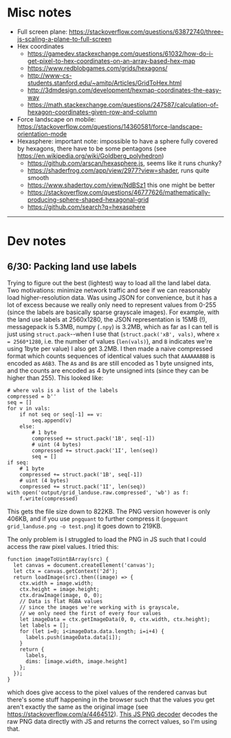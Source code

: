 # Misc notes

- Full screen plane: <https://stackoverflow.com/questions/63872740/three-js-scaling-a-plane-to-full-screen>
- Hex coordinates
    - <https://gamedev.stackexchange.com/questions/61032/how-do-i-get-pixel-to-hex-coordinates-on-an-array-based-hex-map>
    - <https://www.redblobgames.com/grids/hexagons/>
    - <http://www-cs-students.stanford.edu/~amitp/Articles/GridToHex.html>
    - <http://3dmdesign.com/development/hexmap-coordinates-the-easy-way>
    - <https://math.stackexchange.com/questions/247587/calculation-of-hexagon-coordinates-given-row-and-column>
- Force landscape on mobile: <https://stackoverflow.com/questions/14360581/force-landscape-orientation-mode>
- Hexasphere: important note: impossible to have a sphere fully covered by hexagons, there have to be some pentagons (see <https://en.wikipedia.org/wiki/Goldberg_polyhedron>)
    - <https://github.com/arscan/hexasphere.js>, seems like it runs chunky?
    - <https://shaderfrog.com/app/view/2977?view=shader>, runs quite smooth
    - <https://www.shadertoy.com/view/NdBSz1> this one might be better
    - <https://stackoverflow.com/questions/46777626/mathematically-producing-sphere-shaped-hexagonal-grid>
    - <https://github.com/search?q=hexasphere>

---

# Dev notes

## 6/30: Packing land use labels

Trying to figure out the best (lightest) way to load all the land label data. Two motivations: minimize network traffic and see if we can reasonably load higher-resolution data. Was using JSON for convenience, but it has a lot of excess because we really only need to represent values from 0-255 (since the labels are basically sparse grayscale images). For example, with the land use labels at 2560x1280, the JSON representation is 15MB (!), messagepack is 5.3MB, numpy (`.npy`) is 3.2MB, which as far as I can tell is just using `struct.pack`--when I use that (`struct.pack('xB', vals)`, where `x = 2560*1280`, i.e. the number of values (`len(vals)`), and `B` indicates we're using 1byte per value) I also get 3.2MB. I then made a naive compressed format which counts sequences of identical values such that `AAAAAABBB` is encoded as `A6B3`. The `A`s and `B`s are still encoded as 1 byte unsigned ints, and the counts are encoded as 4 byte unsigned ints (since they can be higher than 255). This looked like:

```
# where vals is a list of the labels
compressed = b''
seq = []
for v in vals:
    if not seq or seq[-1] == v:
        seq.append(v)
    else:
        # 1 byte
        compressed += struct.pack('1B', seq[-1])
        # uint (4 bytes)
        compressed += struct.pack('1I', len(seq))
        seq = []
if seq:
    # 1 byte
    compressed += struct.pack('1B', seq[-1])
    # uint (4 bytes)
    compressed += struct.pack('1I', len(seq))
with open('output/grid_landuse.raw.compressed', 'wb') as f:
    f.write(compressed)
```

This gets the file size down to 822KB. The PNG version however is only 406KB, and if you use `pngquant` to further compress it (`pngquant grid_landuse.png -o test.png`) it goes down to 219KB.

The only problem is I struggled to load the PNG in JS such that I could access the raw pixel values. I tried this:

```
function imageToUint8Array(src) {
  let canvas = document.createElement('canvas');
  let ctx = canvas.getContext('2d');
  return loadImage(src).then((image) => {
    ctx.width = image.width;
    ctx.height = image.height;
    ctx.drawImage(image, 0, 0);
    // Data is flat RGBA values
    // since the images we're working with is grayscale,
    // we only need the first of every four values
    let imageData = ctx.getImageData(0, 0, ctx.width, ctx.height);
    let labels = [];
    for (let i=0; i<imageData.data.length; i=i+4) {
      labels.push(imageData.data[i]);
    }
    return {
      labels,
      dims: [image.width, image.height]
    };
  });
}
```

which does give access to the pixel values of the rendered canvas but there's some stuff happening in the browser such that the values you get aren't exactly the same as the original image (see <https://stackoverflow.com/a/4464512>). [This JS PNG decoder](https://github.com/photopea/UPNG.js) decodes the raw PNG data directly with JS and returns the correct values, so I'm using that.